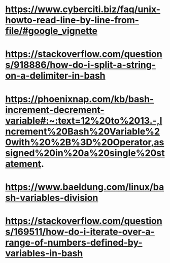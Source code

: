 # https://www.cyberciti.biz/faq/unix-howto-read-line-by-line-from-file/#google_vignette
# https://stackoverflow.com/questions/918886/how-do-i-split-a-string-on-a-delimiter-in-bash
# https://phoenixnap.com/kb/bash-increment-decrement-variable#:~:text=12%20to%2013.-,Increment%20Bash%20Variable%20with%20%2B%3D%20Operator,assigned%20in%20a%20single%20statement.
# https://www.baeldung.com/linux/bash-variables-division
# https://stackoverflow.com/questions/169511/how-do-i-iterate-over-a-range-of-numbers-defined-by-variables-in-bash

